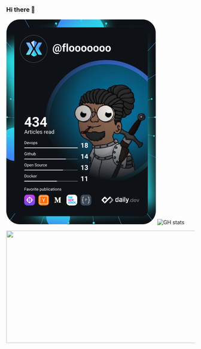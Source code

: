 ### Hi there 👋
<a href="https://app.daily.dev/FloooOOOO"><img src="https://github.com/FlorianD78/FlorianD78/blob/main/devcard.svg" width="400" alt="Florian Diaby's Dev Card"/></a>
![GH stats](https://github-readme-stats.vercel.app/api?username=FlorianD78&show_icons=true&theme=tokyonight)   

<a href="https://github.com/devxb/gitanimals">
<img
  src="https://render.gitanimals.org/farms/FlorianD78"
  width="600"
  height="300"
/>
</a>
<!--
**FlorianD78/FlorianD78** is a ✨ _special_ ✨ repository because its `README.md` (this file) appears on your GitHub profile.

Here are some ideas to get you started:

- 🔭 I’m currently working on ...
- 🌱 I’m currently learning ...
- 👯 I’m looking to collaborate on ...
- 🤔 I’m looking for help with ...
- 💬 Ask me about ...
- 📫 How to reach me: ...
- 😄 Pronouns: ...
- ⚡ Fun fact: ...
-->
